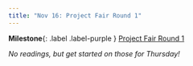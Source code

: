 ```yaml
---
title: "Nov 16: Project Fair Round 1"
---
```


**Milestone**{: .label .label-purple } [Project Fair Round 1](https://canvas.uw.edu/courses/1434073/assignments/5890697)

*No readings, but get started on those for Thursday!*